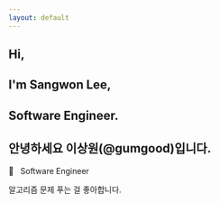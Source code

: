 ```yaml
---
layout: default
---
```


<div class="intro-animation">
<section class="explanation">
    <h1 class="intro">Hi,</h1>
    <h1 class="intro">I'm Sangwon Lee,</h1>
    <h1 class="intro">Software Engineer.</h1>
    <h2 class="intro">안녕하세요 이상원(<b>@gumgood</b>)입니다.</h2>
</section>

<section class="resume">
    <div class="resume-info">
        <p class="second-label">
            <span class="label-emoji">
                &#x1F44B;
            </span>
            &nbsp; Software Engineer
        </p>
        <p>알고리즘 문제 푸는 걸 좋아합니다.</p>
    </div>
</section>

